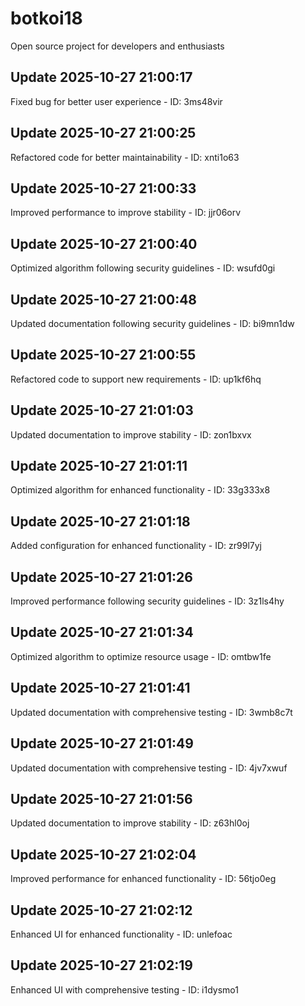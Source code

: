 # botkoi18
Open source project for developers and enthusiasts

## Update 2025-10-27 21:00:17
Fixed bug for better user experience - ID: 3ms48vir


## Update 2025-10-27 21:00:25
Refactored code for better maintainability - ID: xnti1o63


## Update 2025-10-27 21:00:33
Improved performance to improve stability - ID: jjr06orv


## Update 2025-10-27 21:00:40
Optimized algorithm following security guidelines - ID: wsufd0gi


## Update 2025-10-27 21:00:48
Updated documentation following security guidelines - ID: bi9mn1dw


## Update 2025-10-27 21:00:55
Refactored code to support new requirements - ID: up1kf6hq


## Update 2025-10-27 21:01:03
Updated documentation to improve stability - ID: zon1bxvx


## Update 2025-10-27 21:01:11
Optimized algorithm for enhanced functionality - ID: 33g333x8


## Update 2025-10-27 21:01:18
Added configuration for enhanced functionality - ID: zr99l7yj


## Update 2025-10-27 21:01:26
Improved performance following security guidelines - ID: 3z1ls4hy


## Update 2025-10-27 21:01:34
Optimized algorithm to optimize resource usage - ID: omtbw1fe


## Update 2025-10-27 21:01:41
Updated documentation with comprehensive testing - ID: 3wmb8c7t


## Update 2025-10-27 21:01:49
Updated documentation with comprehensive testing - ID: 4jv7xwuf


## Update 2025-10-27 21:01:56
Updated documentation to improve stability - ID: z63hl0oj


## Update 2025-10-27 21:02:04
Improved performance for enhanced functionality - ID: 56tjo0eg


## Update 2025-10-27 21:02:12
Enhanced UI for enhanced functionality - ID: unlefoac


## Update 2025-10-27 21:02:19
Enhanced UI with comprehensive testing - ID: i1dysmo1

